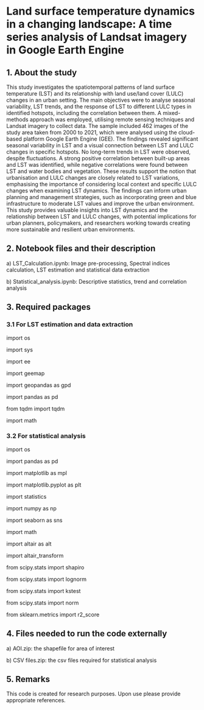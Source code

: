 # Land surface temperature dynamics in a changing landscape: A time series analysis of Landsat imagery in Google Earth Engine

## 1. About the study
This study investigates the spatiotemporal patterns of land surface temperature (LST) and its relationship with land use/land cover (LULC) changes in an urban setting. The main objectives were to analyse seasonal variability, LST trends, and the response of LST to different LULC types in identified hotspots, including the correlation between them. A mixed-methods approach was employed, utilising remote sensing techniques and Landsat imagery to collect data. The sample included 462 images of the study area taken from 2000 to 2021, which were analysed using the cloud-based platform Google Earth Engine (GEE). The findings revealed significant seasonal variability in LST and a visual connection between LST and LULC changes in specific hotspots. No long-term trends in LST were observed, despite fluctuations. A strong positive correlation between built-up areas and LST was identified, while negative correlations were found between LST and water bodies and vegetation. These results support the notion that urbanisation and LULC changes are closely related to LST variations, emphasising the importance of considering local context and specific LULC changes when examining LST dynamics. The findings can inform urban planning and management strategies, such as incorporating green and blue infrastructure to moderate LST values and improve the urban environment. This study provides valuable insights into LST dynamics and the relationship between LST and LULC changes, with potential implications for urban planners, policymakers, and researchers working towards creating more sustainable and resilient urban environments.

## 2. Notebook files and their description
a) LST_Calculation.ipynb: Image pre-processing, Spectral indices calculation, LST estimation and statistical data extraction

b) Statistical_analysis.ipynb: Descriptive statistics, trend and correlation analysis

## 3. Required packages
### 3.1 For LST estimation and data extraction
import os

import sys

import ee

import geemap

import geopandas as gpd

import pandas as pd

from tqdm import tqdm

import math
### 3.2 For statistical analysis
import os

import pandas as pd

import matplotlib as mpl

import matplotlib.pyplot as plt

import statistics

import numpy as np

import seaborn as sns

import math

import altair as alt

import altair_transform

from scipy.stats import shapiro 

from scipy.stats import lognorm

from scipy.stats import kstest

from scipy.stats import norm

from sklearn.metrics import r2_score
## 4. Files needed to run the code externally
a) AOI.zip: the shapefile for area of interest

b) CSV files.zip: the csv files required for statistical analysis

## 5. Remarks
This code is created for research purposes. Upon use please provide appropriate references.
